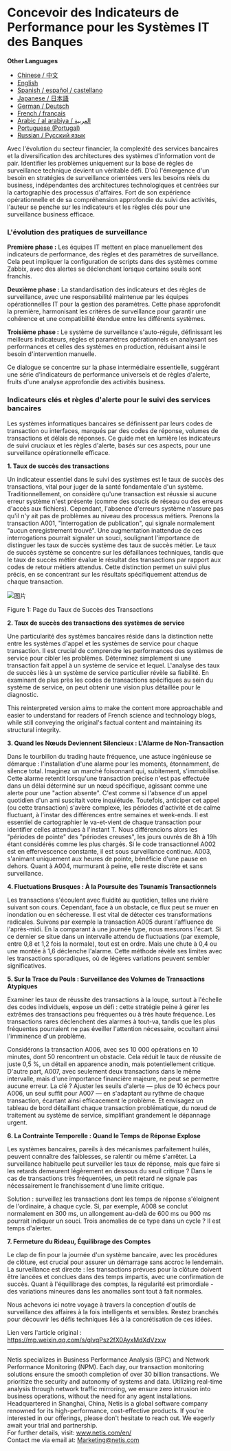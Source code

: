 # Concevoir des Indicateurs de Performance pour les Systèmes IT des Banques

**Other Languages**

+ [Chinese / 中文](https://github.com/lvdeshuii/OverFlow/blob/main/docs/zh/Crafting-Business-Monitoring-Metrics-for-Bank-IT-Systems-zh.md)
+ [English](https://github.com/lvdeshuii/OverFlow/blob/main/docs/en/Crafting-Business-Monitoring-Metrics-for-Bank-IT-Systems-en.md)
+ [Spanish / español / castellano](https://github.com/lvdeshuii/OverFlow/blob/main/docs/es/Crafting-Business-Monitoring-Metrics-for-Bank-IT-Systems-es.md)
+ [Japanese / 日本語](https://github.com/lvdeshuii/OverFlow/blob/main/docs/ja/Crafting-Business-Monitoring-Metrics-for-Bank-IT-Systems-ja.md)
+ [German / Deutsch](https://github.com/lvdeshuii/OverFlow/blob/main/docs/de/Crafting-Business-Monitoring-Metrics-for-Bank-IT-Systems-de.md)
+ [French / français](https://github.com/lvdeshuii/OverFlow/blob/main/docs/fr/Crafting-Business-Monitoring-Metrics-for-Bank-IT-Systems-fr.md)
+ [Arabic / al arabiya / العربية](https://github.com/lvdeshuii/OverFlow/blob/main/docs/ar/Crafting-Business-Monitoring-Metrics-for-Bank-IT-Systems-ar.md)
+ [Portuguese (Portugal)](https://github.com/lvdeshuii/OverFlow/blob/main/docs/pt/Crafting-Business-Monitoring-Metrics-for-Bank-IT-Systems-pt.md)
+ [Russian / Русский язык](https://github.com/lvdeshuii/OverFlow/blob/main/docs/ru/Crafting-Business-Monitoring-Metrics-for-Bank-IT-Systems-ru.md)

Avec l'évolution du secteur financier, la complexité des services bancaires et la diversification des architectures des systèmes d'information vont de pair. Identifier les problèmes uniquement sur la base de règles de surveillance technique devient un véritable défi. D'où l'émergence d'un besoin en stratégies de surveillance orientées vers les besoins réels du business, indépendantes des architectures technologiques et centrées sur la cartographie des processus d'affaires. Fort de son expérience opérationnelle et de sa compréhension approfondie du suivi des activités, l'auteur se penche sur les indicateurs et les règles clés pour une surveillance business efficace.

### L'évolution des pratiques de surveillance

**Première phase :** Les équipes IT mettent en place manuellement des indicateurs de performance, des règles et des paramètres de surveillance. Cela peut impliquer la configuration de scripts dans des systèmes comme Zabbix, avec des alertes se déclenchant lorsque certains seuils sont franchis.

**Deuxième phase :** La standardisation des indicateurs et des règles de surveillance, avec une responsabilité maintenue par les équipes opérationnelles IT pour la gestion des paramètres. Cette phase approfondit la première, harmonisant les critères de surveillance pour garantir une cohérence et une compatibilité étendue entre les différents systèmes.

**Troisième phase :** Le système de surveillance s'auto-régule, définissant les meilleurs indicateurs, règles et paramètres opérationnels en analysant ses performances et celles des systèmes en production, réduisant ainsi le besoin d'intervention manuelle.

Ce dialogue se concentre sur la phase intermédiaire essentielle, suggérant une série d'indicateurs de performance universels et de règles d'alerte, fruits d'une analyse approfondie des activités business.

### Indicateurs clés et règles d'alerte pour le suivi des services bancaires

Les systèmes informatiques bancaires se définissent par leurs codes de transaction ou interfaces, marqués par des codes de réponse, volumes de transactions et délais de réponses. Ce guide met en lumière les indicateurs de suivi cruciaux et les règles d'alerte, basés sur ces aspects, pour une surveillance opérationnelle efficace.

**1. Taux de succès des transactions**

Un indicateur essentiel dans le suivi des systèmes est le taux de succès des transactions, vital pour juger de la santé fondamentale d'un système. Traditionnellement, on considère qu'une transaction est réussie si aucune erreur système n'est présente (comme des soucis de réseau ou des erreurs d'accès aux fichiers). Cependant, l'absence d'erreurs système n'assure pas qu'il n'y ait pas de problèmes au niveau des processus métiers. Prenons la transaction A001, "interrogation de publication", qui signale normalement "aucun enregistrement trouvé". Une augmentation inattendue de ces interrogations pourrait signaler un souci, soulignant l'importance de distinguer les taux de succès système des taux de succès métier. Le taux de succès système se concentre sur les défaillances techniques, tandis que le taux de succès métier évalue le résultat des transactions par rapport aux codes de retour métiers attendus. Cette distinction permet un suivi plus précis, en se concentrant sur les résultats spécifiquement attendus de chaque transaction.

![图片](https://mmbiz.qpic.cn/sz_mmbiz_png/MR8pzzoKXjZp8SC2icFBL32T5nicZc8Nn56cTG16anNEMp3ug4lF03nnh9vKEyp8aHLvoe5x0Fvibo1SDTlNmydeQ/640?wx_fmt=png&tp=webp&wxfrom=5&wx_lazy=1&wx_co=1)

Figure 1: Page du Taux de Succès des Transactions

**2. Taux de succès des transactions des systèmes de service**

Une particularité des systèmes bancaires réside dans la distinction nette entre les systèmes d'appel et les systèmes de service pour chaque transaction. Il est crucial de comprendre les performances des systèmes de service pour cibler les problèmes. Déterminez simplement si une transaction fait appel à un système de service et lequel. L'analyse des taux de succès liés à un système de service particulier révèle sa fiabilité. En examinant de plus près les codes de transactions spécifiques au sein du système de service, on peut obtenir une vision plus détaillée pour le diagnostic.

This reinterpreted version aims to make the content more approachable and easier to understand for readers of French science and technology blogs, while still conveying the original's factual content and maintaining its structural integrity.

**3. Quand les Nœuds Deviennent Silencieux : L'Alarme de Non-Transaction**

Dans le tourbillon du trading haute fréquence, une astuce ingénieuse se démarque : l'installation d'une alarme pour les moments, étonnamment, de silence total. Imaginez un marché foisonnant qui, subitement, s'immobilise. Cette alarme retentit lorsqu'une transaction précise n'est pas effectuée dans un délai déterminé sur un nœud spécifique, agissant comme une alerte pour une "action absente". C'est comme si l'absence d'un appel quotidien d'un ami suscitait votre inquiétude. Toutefois, anticiper cet appel (ou cette transaction) s'avère complexe, les périodes d'activité et de calme fluctuant, à l'instar des différences entre semaines et week-ends. Il est essentiel de cartographier le va-et-vient de chaque transaction pour identifier celles attendues à l'instant T. Nous différencions alors les "périodes de pointe" des "périodes creuses", les jours ouvrés de 8h à 19h étant considérés comme les plus chargés. Si le code transactionnel A002 est en effervescence constante, il est sous surveillance continue. A003, s'animant uniquement aux heures de pointe, bénéficie d'une pause en dehors. Quant à A004, murmurant à peine, elle reste discrète et sans surveillance.

**4. Fluctuations Brusques : À la Poursuite des Tsunamis Transactionnels**

Les transactions s'écoulent avec fluidité au quotidien, telles une rivière suivant son cours. Cependant, face à un obstacle, ce flux peut se muer en inondation ou en sécheresse. Il est vital de détecter ces transformations radicales. Suivons par exemple la transaction A005 durant l'affluence de l'après-midi. En la comparant à une journée type, nous mesurons l'écart. Si ce dernier se situe dans un intervalle attendu de fluctuations (par exemple, entre 0,8 et 1,2 fois la normale), tout est en ordre. Mais une chute à 0,4 ou une montée à 1,6 déclenche l'alarme. Cette méthode révèle ses limites avec les transactions sporadiques, où de légères variations peuvent sembler significatives.

**5. Sur la Trace du Pouls : Surveillance des Volumes de Transactions Atypiques**

Examiner les taux de réussite des transactions à la loupe, surtout à l'échelle des codes individuels, expose un défi : cette stratégie peine à gérer les extrêmes des transactions peu fréquentes ou à très haute fréquence. Les transactions rares déclenchent des alarmes à tout-va, tandis que les plus fréquentes pourraient ne pas éveiller l'attention nécessaire, occultant ainsi l'imminence d'un problème.

Considérons la transaction A006, avec ses 10 000 opérations en 10 minutes, dont 50 rencontrent un obstacle. Cela réduit le taux de réussite de juste 0,5 %, un détail en apparence anodin, mais potentiellement critique. D'autre part, A007, avec seulement deux transactions dans le même intervalle, mais d'une importance financière majeure, ne peut se permettre aucune erreur. La clé ? Ajuster les seuils d'alerte — plus de 10 échecs pour A006, un seul suffit pour A007 — en s'adaptant au rythme de chaque transaction, écartant ainsi efficacement le problème. Et envisagez un tableau de bord détaillant chaque transaction problématique, du nœud de traitement au système de service, simplifiant grandement le dépannage urgent.

**6. La Contrainte Temporelle : Quand le Temps de Réponse Explose**

Les systèmes bancaires, pareils à des mécanismes parfaitement huilés, peuvent connaître des faiblesses, se ralentir ou même s'arrêter. La surveillance habituelle peut surveiller les taux de réponse, mais que faire si les retards demeurent légèrement en dessous du seuil critique ? Dans le cas de transactions très fréquentées, un petit retard ne signale pas nécessairement le franchissement d'une limite critique.

Solution : surveillez les transactions dont les temps de réponse s'éloignent de l'ordinaire, à chaque cycle. Si, par exemple, A008 se conclut normalement en 300 ms, un allongement au-delà de 600 ms ou 900 ms pourrait indiquer un souci. Trois anomalies de ce type dans un cycle ? Il est temps d'alerter.

**7. Fermeture du Rideau, Équilibrage des Comptes**

Le clap de fin pour la journée d'un système bancaire, avec les procédures de clôture, est crucial pour assurer un démarrage sans accroc le lendemain. La surveillance est directe : les transactions prévues pour la clôture doivent être lancées et conclues dans des temps impartis, avec une confirmation de succès. Quant à l'équilibrage des comptes, la régularité est primordiale - des variations mineures dans les anomalies sont tout à fait normales.

Nous achevons ici notre voyage à travers la conception d'outils de surveillance des affaires à la fois intelligents et sensibles. Restez branchés pour découvrir les défis techniques liés à la concrétisation de ces idées.

Lien vers l'article original : https://mp.weixin.qq.com/s/qlvqPsz2fX0AyxMdXdVzxw

***
Netis specializes in Business Performance Analysis (BPC) and Network Performance Monitoring (NPM). Each day, our transaction monitoring solutions ensure the smooth completion of over 30 billion transactions. We prioritize the security and autonomy of systems and data. Utilizing real-time analysis through network traffic mirroring, we ensure zero intrusion into business operations, without the need for any agent installations. Headquartered in Shanghai, China, Netis is a global software company renowned for its high-performance, cost-effective products. If you're interested in our offerings, please don't hesitate to reach out. We eagerly await your trial and partnership.  
For further details, visit: www.netis.com/en/  
Contact me via email at: Marketing@netis.com

